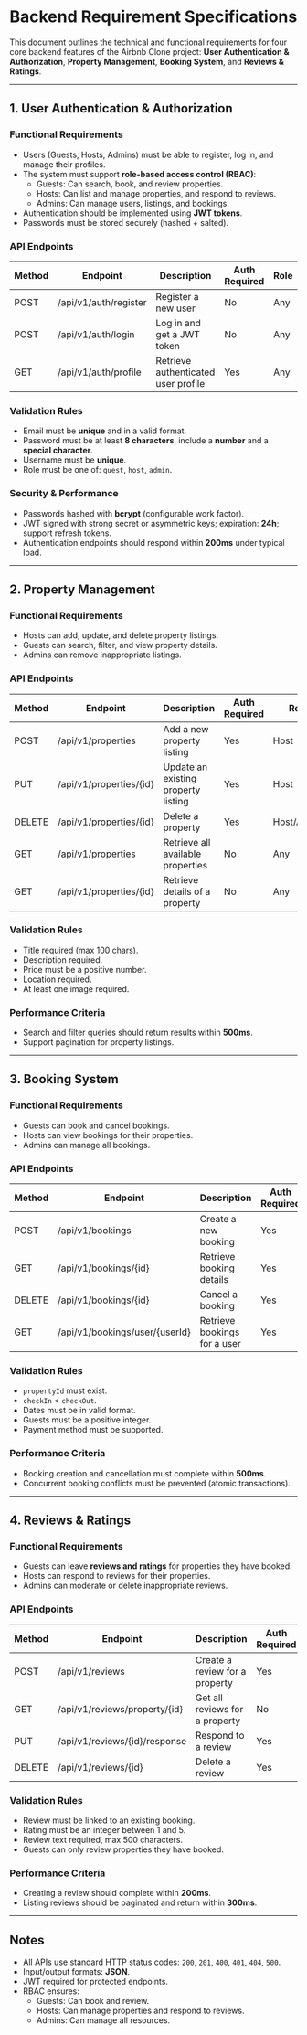 # Backend Requirement Specifications

This document outlines the technical and functional requirements for four core backend features of the Airbnb Clone project: **User Authentication & Authorization**, **Property Management**, **Booking System**, and **Reviews & Ratings**.

---

## 1. User Authentication & Authorization

### Functional Requirements
- Users (Guests, Hosts, Admins) must be able to register, log in, and manage their profiles.
- The system must support **role-based access control (RBAC)**:
  - Guests: Can search, book, and review properties.
  - Hosts: Can list and manage properties, and respond to reviews.
  - Admins: Can manage users, listings, and bookings.
- Authentication should be implemented using **JWT tokens**.
- Passwords must be stored securely (hashed + salted).

### API Endpoints

| Method | Endpoint                 | Description                         | Auth Required | Role  |
|--------|---------------------------|-------------------------------------|---------------|-------|
| POST   | /api/v1/auth/register     | Register a new user                 | No            | Any   |
| POST   | /api/v1/auth/login        | Log in and get a JWT token          | No            | Any   |
| GET    | /api/v1/auth/profile      | Retrieve authenticated user profile | Yes           | Any   |

### Validation Rules
- Email must be **unique** and in a valid format.
- Password must be at least **8 characters**, include a **number** and a **special character**.
- Username must be **unique**.
- Role must be one of: `guest`, `host`, `admin`.

### Security & Performance
- Passwords hashed with **bcrypt** (configurable work factor).
- JWT signed with strong secret or asymmetric keys; expiration: **24h**; support refresh tokens.
- Authentication endpoints should respond within **200ms** under typical load.

---

## 2. Property Management

### Functional Requirements
- Hosts can add, update, and delete property listings.
- Guests can search, filter, and view property details.
- Admins can remove inappropriate listings.

### API Endpoints

| Method | Endpoint                   | Description                          | Auth Required | Role         |
|--------|-----------------------------|--------------------------------------|---------------|--------------|
| POST   | /api/v1/properties          | Add a new property listing           | Yes           | Host         |
| PUT    | /api/v1/properties/{id}     | Update an existing property listing  | Yes           | Host         |
| DELETE | /api/v1/properties/{id}     | Delete a property                    | Yes           | Host/Admin   |
| GET    | /api/v1/properties          | Retrieve all available properties    | No            | Any          |
| GET    | /api/v1/properties/{id}     | Retrieve details of a property       | No            | Any          |

### Validation Rules
- Title required (max 100 chars).
- Description required.
- Price must be a positive number.
- Location required.
- At least one image required.

### Performance Criteria
- Search and filter queries should return results within **500ms**.
- Support pagination for property listings.

---

## 3. Booking System

### Functional Requirements
- Guests can book and cancel bookings.
- Hosts can view bookings for their properties.
- Admins can manage all bookings.

### API Endpoints

| Method | Endpoint                          | Description                         | Auth Required | Role       |
|--------|------------------------------------|-------------------------------------|---------------|------------|
| POST   | /api/v1/bookings                   | Create a new booking                | Yes           | Guest      |
| GET    | /api/v1/bookings/{id}              | Retrieve booking details            | Yes           | Guest/Host |
| DELETE | /api/v1/bookings/{id}              | Cancel a booking                    | Yes           | Guest/Admin|
| GET    | /api/v1/bookings/user/{userId}     | Retrieve bookings for a user        | Yes           | Guest      |

### Validation Rules
- `propertyId` must exist.
- `checkIn` < `checkOut`.
- Dates must be in valid format.
- Guests must be a positive integer.
- Payment method must be supported.

### Performance Criteria
- Booking creation and cancellation must complete within **500ms**.
- Concurrent booking conflicts must be prevented (atomic transactions).

---

## 4. Reviews & Ratings

### Functional Requirements
- Guests can leave **reviews and ratings** for properties they have booked.
- Hosts can respond to reviews for their properties.
- Admins can moderate or delete inappropriate reviews.

### API Endpoints

| Method | Endpoint                       | Description                       | Auth Required | Role       |
|--------|---------------------------------|-----------------------------------|---------------|------------|
| POST   | /api/v1/reviews                 | Create a review for a property    | Yes           | Guest      |
| GET    | /api/v1/reviews/property/{id}   | Get all reviews for a property    | No            | Any        |
| PUT    | /api/v1/reviews/{id}/response   | Respond to a review               | Yes           | Host       |
| DELETE | /api/v1/reviews/{id}            | Delete a review                   | Yes           | Admin      |

### Validation Rules
- Review must be linked to an existing booking.
- Rating must be an integer between 1 and 5.
- Review text required, max 500 characters.
- Guests can only review properties they have booked.

### Performance Criteria
- Creating a review should complete within **200ms**.
- Listing reviews should be paginated and return within **300ms**.

---

## Notes
- All APIs use standard HTTP status codes: `200`, `201`, `400`, `401`, `404`, `500`.
- Input/output formats: **JSON**.
- JWT required for protected endpoints.
- RBAC ensures:
  - Guests: Can book and review.
  - Hosts: Can manage properties and respond to reviews.
  - Admins: Can manage all resources.
